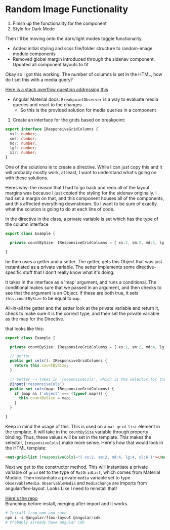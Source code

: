 # Random Image Functionality

1. Finish up the functionality for the component
2. Style for Dark Mode  

Then I'll be moving onto the dark/light modes toggle functionality.

- Added initial styling and scss file/folder structure to random-image module components
- Removed global margin introduced through the sidenav component. Updated all component layouts to fit  

Okay so I got this working.
The number of columns is set in the HTML, how do I set this with a media query?  

[Here is a stack overflow question addressing this](https://stackoverflow.com/questions/48493652/angular-5-mat-grid-list-responsive)  

- Angular Material docs: `BreakpointObserver` is a way to evaluate media queries and react to the changes
  - So this is the provided solution for media queries in a component  

1. Create an interface for the grids based on breakpoint:

```ts
export interface IResponsiveGridColumns {
  xs?: number;
  sm?: number;
  md?: number;
  lg?: number;
  xl?: number;
}
```

One of the solutions is to create a directive.
While I can just copy this and it will probably mostly work, at least, I want to understand what's going on with these solutions.  

Heres why: the reason that I had to go back and redo all of the layout margins was because I just copied the styling for the sidenav originally.
I had set a margin on that, and this component houses all of the components, and this affected everything downstream.
So I want to be sure of exactly what the solution is going to do at each line of code.  

In the directive in the class, a private variable is set which has the type of the column interface

```ts
export class Example {

  private countBySize: IResponsiveGridColumns = { xs:2, sm:2, md:4, lg:4, xl:6 };

}
```

he then uses a getter and a setter.
The getter, gets this Object that was just instantiated as a private variable.
The setter implements some directive-specific stuff that I don't really know what it's doing.  

It takes in the interface as a 'map' argument, and runs a conditional.
The conditional makes sure that we passed in an argument, and then checks to see that the argument is an Object.
If these are both true, it sets `this.countBySize` to be equal to `map`.  

All-in-all the getter and the setter look at the private variable and return it, check to make sure it is the correct type, and then set the private variable as the map for the Directive.  

that looks like this:

```ts
export class Example {

  private countBySize: IResponsiveGridColumns = { xs:2, sm:2, md:4, lg:4, xl:6 };

  // getter
  public get cols(): IResponsiveGridColumns {
    return this.countBySize;
  }

  // Setter -> takes in 'responsiveCols', which is the selector for the Directive
  @Input('responsiveCols')
  public set cols(map: IResponsiveGridColumns) {
    if (map && ('object' === (typeof map))) {
      this.countBySize = map;
    }
  }

}
```

Keep in mind the usage of this.
This is used on a `mat-grid-list` element in the template.
It will take in the `countBySize` variable through property binding.
Thus, these values will be set in the template.
This makes the selector, `[responsiveCols]` make more sense.
Here's how that would look in the HTML template:

```html
<mat-grid-list [responsiveCols]="{ xs:2, sm:2, md:4, lg:4, xl:6 }"></mat-grid-list>
```

Next we get to the constructor method.
This will instantiate a private variable of `grid` set to the type of `MatGridList`, which comes from Material Module.
Then instantiate a private `media` variable set to type `ObservableMedia`.
`ObservableMedia` and `MediaChange` are imports from angular/flex-layout.
Looks Like I need to reinstall that!

[Here's the repo](https://github.com/angular/flex-layout)  
Branching before install, merging after import and it works.

```ps1
# Install from npm and save
npm i -s @angular/flex-layout @angular/cdk
# Probably already have angular cdk
```

